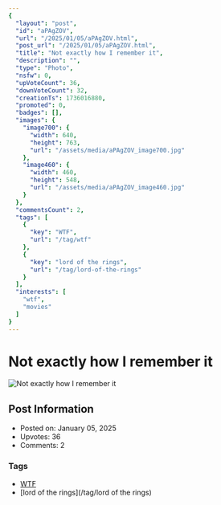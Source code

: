 ```yaml
---
{
  "layout": "post",
  "id": "aPAgZOV",
  "url": "/2025/01/05/aPAgZOV.html",
  "post_url": "/2025/01/05/aPAgZOV.html",
  "title": "Not exactly how I remember it",
  "description": "",
  "type": "Photo",
  "nsfw": 0,
  "upVoteCount": 36,
  "downVoteCount": 32,
  "creationTs": 1736016880,
  "promoted": 0,
  "badges": [],
  "images": {
    "image700": {
      "width": 640,
      "height": 763,
      "url": "/assets/media/aPAgZOV_image700.jpg"
    },
    "image460": {
      "width": 460,
      "height": 548,
      "url": "/assets/media/aPAgZOV_image460.jpg"
    }
  },
  "commentsCount": 2,
  "tags": [
    {
      "key": "WTF",
      "url": "/tag/wtf"
    },
    {
      "key": "lord of the rings",
      "url": "/tag/lord-of-the-rings"
    }
  ],
  "interests": [
    "wtf",
    "movies"
  ]
}
---
```


# Not exactly how I remember it

![Not exactly how I remember it](/assets/media/aPAgZOV_image700.jpg)

## Post Information

- Posted on: January 05, 2025
- Upvotes: 36
- Comments: 2

### Tags

- [WTF](/tag/WTF)
- [lord of the rings](/tag/lord of the rings)
